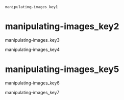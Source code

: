 ```ngMeta
manipulating-images_key1
```
# manipulating-images_key2
manipulating-images_key3

manipulating-images_key4

# manipulating-images_key5
manipulating-images_key6

manipulating-images_key7